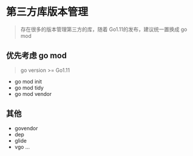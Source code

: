 # 第三方库版本管理

> 存在很多的版本管理第三方的库，随着 Go1.11的发布，建议统一置换成 go mod


## 优先考虑 go mod

> go version >= Go1.11

- go mod init
- go mod tidy
- go mod vendor


## 其他

- govendor
- dep
- glide
- vgo 
...